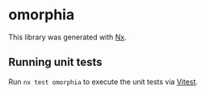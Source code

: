 # omorphia

This library was generated with [Nx](https://nx.dev).

## Running unit tests

Run `nx test omorphia` to execute the unit tests via [Vitest](https://vitest.dev/).
